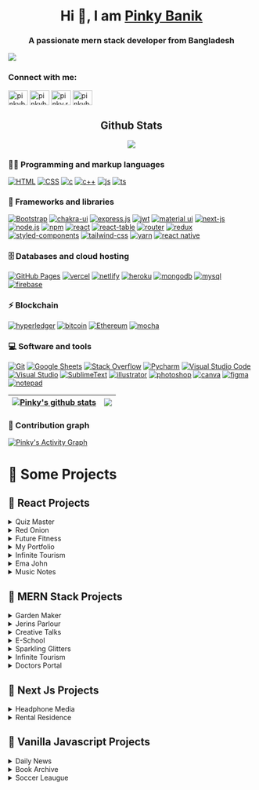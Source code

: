 <h1 align="center"> Hi 👋, I am <a href="https://pinky-banik.vercel.app/" target="_blank">Pinky Banik</a></h1>
<h3 align="center">A passionate mern stack developer from Bangladesh</h3>

<img align="center" src="https://github.com/pinky-banik/pinky-banik/blob/main/try.png" />


<h3 align="left">Connect with me:</h3>
<p align="left">
<a href="https://dev.to/pinkybanik" target="blank"><img align="center" src="https://raw.githubusercontent.com/rahuldkjain/github-profile-readme-generator/master/src/images/icons/Social/devto.svg" alt="pinkybanik" height="30" width="40" /></a>
<a href="https://linkedin.com/in/pinkybanik" target="blank"><img align="center" src="https://raw.githubusercontent.com/rahuldkjain/github-profile-readme-generator/master/src/images/icons/Social/linked-in-alt.svg" alt="pinkybanik" height="30" width="40" /></a>
<a href="https://fb.com/pinky.rani.banik" target="blank"><img align="center" src="https://raw.githubusercontent.com/rahuldkjain/github-profile-readme-generator/master/src/images/icons/Social/facebook.svg" alt="pinky.rani.banik" height="30" width="40" /></a>
<a href="https://dribbble.com/pinkybanik" target="blank"><img align="center" src="https://raw.githubusercontent.com/rahuldkjain/github-profile-readme-generator/master/src/images/icons/Social/dribbble.svg" alt="pinkybanik" height="30" width="40" /></a>
</p>
<!-- // github states -->
 <h2 align="center">Github Stats</h2>
<div align="center">
  <img src="https://github-readme-streak-stats.herokuapp.com?user=pinky-banik&theme=github-dark&hide_border=true&date_format=j%20M%5B%20Y%5D&stroke=0AD4F7&ring=00FF9B&fire=FFA200&currStreakLabel=FFA200&currStreakNum=00F0FF&sideNums=00FF9B&sideLabels=FFA200&dates=727272&background=DD272700">
</div>

<!-- languages and tools -->
### 👨‍💻 Programming and markup languages
<p>
<a href="#"><img alt="HTML" src="https://img.shields.io/badge/HTML5-E34F26?style=for-the-badge&logo=html5&logoColor=white"></a>
<a href="#"><img alt="CSS" src="https://img.shields.io/badge/CSS3-1572B6?style=for-the-badge&logo=css3&logoColor=white"></a>
<a href="#"><img alt="c" src="https://img.shields.io/badge/Python-FFD43B?style=for-the-badge&logo=python&logoColor=blue"></a>
<a href="#"><img alt="c++" src="https://img.shields.io/badge/C%2B%2B-00599C?style=for-the-badge&logo=c%2B%2B&logoColor=white"></a>
<a href="#"><img alt="js" src="https://img.shields.io/badge/JavaScript-323330?style=for-the-badge&logo=javascript&logoColor=F7DF1E"></a>
<a href="#"><img alt="ts" src="https://img.shields.io/badge/TypeScript-007ACC?style=for-the-badge&logo=typescript&logoColor=white"></a>

</p>

### 🧰 Frameworks and libraries
<p>
<a href="#"><img alt="Bootstrap" src="https://img.shields.io/badge/Bootstrap-563D7C?style=for-the-badge&logo=bootstrap&logoColor=white"></a>
<a href="#"><img alt="chakra-ui" src="https://img.shields.io/badge/Chakra--UI-319795?style=for-the-badge&logo=chakra-ui&logoColor=white"></a>
<a href="#"><img alt="express.js" src="https://img.shields.io/badge/Express.js-000000?style=for-the-badge&logo=express&logoColor=white"></a>
<a href="#"><img alt="jwt" src="https://img.shields.io/badge/JWT-000000?style=for-the-badge&logo=JSON%20web%20tokens&logoColor=white"></a>
<a href="#"><img alt="material ui" src="https://img.shields.io/badge/Material%20UI-007FFF?style=for-the-badge&logo=mui&logoColor=white"></a>
<a href="#"><img alt="next-js" src="https://img.shields.io/badge/next.js-000000?style=for-the-badge&logo=nextdotjs&logoColor=white"></a>
<a href="#"><img alt="node.js" src="https://img.shields.io/badge/Node.js-339933?style=for-the-badge&logo=nodedotjs&logoColor=white"></a>
<a href="#"><img alt="npm" src="https://img.shields.io/badge/npm-CB3837?style=for-the-badge&logo=npm&logoColor=white"></a>
<a href="#"><img alt="react" src="https://img.shields.io/badge/React-20232A?style=for-the-badge&logo=react&logoColor=61DAFB"></a>
<a href="#"><img alt="react-table" src="https://img.shields.io/badge/react%20table-FF4154?style=for-the-badge&logo=react%20table&logoColor=white"></a>
<a href="#"><img alt="router" src="https://img.shields.io/badge/React_Router-CA4245?style=for-the-badge&logo=react-router&logoColor=white"></a>
<a href="#"><img alt="redux" src="https://img.shields.io/badge/Redux-593D88?style=for-the-badge&logo=redux&logoColor=white"></a>
<a href="#"><img alt="styled-components" src="https://img.shields.io/badge/Sass-CC6699?style=for-the-badge&logo=sass&logoColor=white"></a>
<a href="#"><img alt="tailwind-css" src="https://img.shields.io/badge/Tailwind_CSS-38B2AC?style=for-the-badge&logo=tailwind-css&logoColor=white"></a>
<a href="#"><img alt="yarn" src="https://img.shields.io/badge/Yarn-2C8EBB?style=for-the-badge&logo=yarn&logoColor=white"></a>
<a href="#"><img alt="react native" src="https://img.shields.io/badge/React_Native-20232A?style=for-the-badge&logo=react&logoColor=61DAFB"></a>



### 🗄️ Databases and cloud hosting

<p>
<a href="#"><img alt="GitHub Pages" src="https://img.shields.io/badge/GitHub%20Pages-222222?style=for-the-badge&logo=GitHub%20Pages&logoColor=white"></a>
<a href="#"><img alt="vercel" src="https://img.shields.io/badge/Vercel-000000?style=for-the-badge&logo=vercel&logoColor=white"></a>
<a href="#"><img alt="netlify" src="https://img.shields.io/badge/Netlify-00C7B7?style=for-the-badge&logo=netlify&logoColor=white"></a>
<a href="#"><img alt="heroku" src="https://img.shields.io/badge/Heroku-430098?style=for-the-badge&logo=heroku&logoColor=white"></a>
<a href="#"><img alt="mongodb" src="https://img.shields.io/badge/MongoDB-4EA94B?style=for-the-badge&logo=mongodb&logoColor=white"></a>
<a href="#"><img alt="mysql" src="https://img.shields.io/badge/MySQL-005C84?style=for-the-badge&logo=mysql&logoColor=white"></a>
<a href="#"><img alt="firebase" src="https://img.shields.io/badge/firebase-ffca28?style=for-the-badge&logo=firebase&logoColor=black"></a>
</p>


### ⚡ Blockchain

<p>
<a href="#"><img alt="hyperledger" src="https://img.shields.io/badge/hyperledger-2F3134?style=for-the-badge&logo=hyperledger&logoColor=white"></a>
<a href="#"><img alt="bitcoin" src="https://img.shields.io/badge/Bitcoin-000000?style=for-the-badge&logo=bitcoin&logoColor=white"></a>
<a href="#"><img alt="Ethereum" src="https://img.shields.io/badge/Ethereum-3C3C3D?style=for-the-badge&logo=Ethereum&logoColor=white"></a>
<a href="#"><img alt="mocha" src="https://img.shields.io/badge/Mocha-8D6748?style=for-the-badge&logo=Mocha&logoColor=white"></a>
</p>

### 💻 Software and tools

<p>
<a href="#"><img alt="Git" src="https://img.shields.io/badge/GitHub-100000?style=for-the-badge&logo=github&logoColor=white"></a>
<a href="#"><img alt="Google Sheets" src="https://img.shields.io/badge/Google%20Sheets-34A853?style=for-the-badge&logo=google-sheets&logoColor=white"></a>
<a href="#"><img alt="Stack Overflow" src="https://img.shields.io/badge/Stack_Overflow-FE7A16?style=for-the-badge&logo=stack-overflow&logoColor=white"></a>
<a href="#"><img alt="Pycharm" src="https://img.shields.io/badge/PyCharm-000000.svg?&style=for-the-badge&logo=PyCharm&logoColor=white"></a>
<a href="#"><img alt="Visual Studio Code" src="https://img.shields.io/badge/Visual_Studio_Code-0078D4?style=for-the-badge&logo=visual%20studio%20code&logoColor=white"></a>
<a href="#"><img alt="Visual Studio" src="https://img.shields.io/badge/Visual_Studio-5C2D91?style=for-the-badge&logo=visual%20studio&logoColor=white"></a>
<a href="#"><img alt="SublimeText" src="https://img.shields.io/badge/sublime_text-%23575757.svg?&style=for-the-badge&logo=sublime-text&logoColor=important"></a>
<a href="#"><img alt="illustrator" src="https://img.shields.io/badge/Adobe%20Illustrator-FF9A00?style=for-the-badge&logo=adobe%20illustrator&logoColor=white"></a>
<a href="#"><img alt="photoshop" src="https://img.shields.io/badge/Adobe%20Photoshop-31A8FF?style=for-the-badge&logo=Adobe%20Photoshop&logoColor=black"></a>
<a href="#"><img alt="canva" src="https://img.shields.io/badge/Canva-%2300C4CC.svg?&style=for-the-badge&logo=Canva&logoColor=white"></a>
<a href="#"><img alt="figma" src="https://img.shields.io/badge/Figma-F24E1E?style=for-the-badge&logo=figma&logoColor=white"></a>
<a href="#"><img alt="notepad" src="https://img.shields.io/badge/Notepad++-90E59A.svg?style=for-the-badge&logo=notepad%2B%2B&logoColor=black"></a>

</p>

<!-- most used languages and  -->

| <a href="https://github.com/anuraghazra/github-readme-stats"><img align="center" src="https://github-readme-stats.vercel.app/api?username=pinky-banik&show_icons=true&include_all_commits=true&layout=compact&theme=dracula&layout=compact&hide_border=true" alt="Pinky's github stats" /></a> | <a href="https://github.com/anuraghazra/github-readme-stats"><img align="center" src="https://github-readme-stats.vercel.app/api/top-langs/?username=pinky-banik&layout=compact&theme=dracula&layout=compact&hide_border=true" /></a> |
| ------------- | ------------ |



### 💪 Contribution graph

<a href="#"><img alt="Pinky's Activity Graph" src="https://github-readme-activity-graph.cyclic.app/graph?username=Pinky-Banik&bg_color=DD272700&color=00FF9B&line=00F0FF&point=FFFFFF&hide_border=true" /></a>

# 🚀 Some Projects

## 📢 React Projects

<!-- Quiz Master -->
<details>
<summary>Quiz Master</summary>

1. code link : https://github.com/pinky-banik/quiz_master
2. Live Demo : https://quiz-master-bd.netlify.app/
3. Technology : ReactJS,Tailwind CSS, Rest Api, React-router
<!-- ![ss](https://smabtahinoor.vercel.app/images/portfolio/cortelink.png) -->
</details>

<!-- Red Onion -->
<details>
<summary>Red Onion</summary>

1. code link : https://github.com/pinky-banik/Red-Onion
2. Live Demo : https://restaurent-red-onion.netlify.app/
3. Technology : ReactJS,Tailwind CSS, Rest Api, React-router
<!-- ![ss](https://smabtahinoor.vercel.app/images/portfolio/cortelink.png) -->
</details>


<!-- Future Fitness -->
<details>
<summary>Future Fitness</summary>

1. code link : https://github.com/pinky-banik/Future-Fitness
2. Live Demo : https://future-fitness.vercel.app/
3. Technology : ReactJS,Rest Api
<!-- ![ss](https://smabtahinoor.vercel.app/images/portfolio/cortelink.png) -->
</details>


<!-- My portfolio -->
<details>
<summary>My Portfolio</summary>

1. code link : https://github.com/pinky-banik/Pinky-Banik-Portfolio
2. Live Demo : https://pinky-banik.web.app/
3. Technology : ReactJS,Material UI
<!-- ![ss](https://smabtahinoor.vercel.app/images/portfolio/cortelink.png) -->
</details>

<!-- Infinite Tourism -->
<details>
<summary>Infinite Tourism</summary>

1. code link : https://github.com/pinky-banik/MediCare-Home
2. Live Demo : https://medicare-home.web.app/
3. Technology : ReactJS,Bootstrap, Json, React-router,firebase
<!-- ![ss](https://smabtahinoor.vercel.app/images/portfolio/cortelink.png) -->
</details>


<!-- Ema John -->
<details>
<summary>Ema John</summary>

1. code link : https://github.com/pinky-banik/ema-john-recap
2. Live Demo : https://ema-john-alpha.vercel.app/
3. Technology : ReactJS,Bootstrap, Json, React-router
<!-- ![ss](https://smabtahinoor.vercel.app/images/portfolio/cortelink.png) -->
</details>


<!-- Music Notes -->
<details>
<summary>Music Notes</summary>

1. code link : https://github.com/pinky-banik/music-notes
2. Live Demo : https://review-website-pinky-banik.netlify.app/
3. Technology : ReactJS,Bootstrap, Json, React-router
<!-- ![ss](https://smabtahinoor.vercel.app/images/portfolio/cortelink.png) -->
</details>


## 📢 MERN Stack Projects

<!-- Garden Maker -->
<details>
<summary>Garden Maker</summary>

1. Live Link :https://garden-maker.web.app/ 
2. Client side code : https://github.com/pinky-banik/Garden-Maker-Client
3. Server side code : https://github.com/pinky-banik/Garden-Maker-Server
5. Technologies: React JS, Node JS, Express JS, MongoDB, Tailwind CSS etc...
<!-- ![ss](https://drive.google.com/file/d/1noexOaCRxK93ZYpBsjqRDvvdn8YzGZFX/view?usp=sharing) -->
</details>

<!-- Jerins Parlour -->
<details>
<summary>Jerins Parlour</summary>
  
1. Live Link :https://github.com/pinky-banik/Jerins-parlour-server
2. Client side code : https://github.com/pinky-banik/Jerins-parlour
3. Server side code : https://github.com/pinky-banik/Garden-Maker-Server

5. Technologies: React JS, Node JS, Express JS, MongoDB, Tailwind CSS etc...
<!-- ![ss](https://drive.google.com/file/d/1noexOaCRxK93ZYpBsjqRDvvdn8YzGZFX/view?usp=sharing) -->
</details>

<!-- Creative Talks -->
<details>
<summary>Creative Talks</summary>
  
1. Live Link :https://creative-talks.vercel.app/
2. Client side code : https://github.com/pinky-banik/Creative-Talks
3. Server side code : https://github.com/pinky-banik/Creative-Talks-Server

5. Technologies: React JS, Node JS, Express JS, Mongoose, Tailwind CSS etc...
<!-- ![ss](https://drive.google.com/file/d/1noexOaCRxK93ZYpBsjqRDvvdn8YzGZFX/view?usp=sharing) -->
</details>

<!-- E-School -->
<details>
<summary>E-School</summary>
  
1. Live Link : https://eschool-bd.web.app/
2. Client side code : https://github.com/pinky-banik/E-School-Client
3. Server side code : https://github.com/pinky-banik/E-Scool-Server

5. Technologies: React JS, Node JS, Express JS, firebase auth, Tailwind CSS etc...
<!-- ![ss](https://drive.google.com/file/d/1noexOaCRxK93ZYpBsjqRDvvdn8YzGZFX/view?usp=sharing) -->
</details>

<!-- Sparkling Glitters -->
<details>
<summary>Sparkling Glitters</summary>
  
1. Live Link :https://sparkling-glitters.web.app/
2. Client side code : https://github.com/pinky-banik/Sparkling-Glitters/tree/main/Client
3. Server side code : https://github.com/pinky-banik/Sparkling-Glitters/tree/main/Server

5. Technologies: React JS, Node JS, Express JS, MongoDB, Tailwind CSS etc...
<!-- ![ss](https://drive.google.com/file/d/1noexOaCRxK93ZYpBsjqRDvvdn8YzGZFX/view?usp=sharing) -->
</details>

<!-- Infinite Tourism -->
<details>
<summary>Infinite Tourism</summary>
  
1. Live Link :https://infinite-tourism.firebaseapp.com/
2. Client side code : https://github.com/pinky-banik/Infinite-Tourism/tree/main/client
3. Server side code : https://github.com/pinky-banik/Infinite-Tourism/tree/main/server

5. Technologies: React JS, Node JS, Express JS, MongoDB, Tailwind CSS etc...
<!-- ![ss](https://drive.google.com/file/d/1noexOaCRxK93ZYpBsjqRDvvdn8YzGZFX/view?usp=sharing) -->
</details>

<!-- Doctors Portal -->
<details>
<summary>Doctors Portal</summary>
  
1. Live Link :https://doctors-portal-tailwind.web.app/
2. Client side code : https://github.com/pinky-banik/doctors-portal-recap
3. Server side code : https://github.com/pinky-banik/doctors-portal-server

5. Technologies: React JS, Node JS, Express JS, MongoDB, Tailwind CSS etc...
<!-- ![ss](https://drive.google.com/file/d/1noexOaCRxK93ZYpBsjqRDvvdn8YzGZFX/view?usp=sharing) -->
</details>




## 📢 Next Js Projects
<details>
<summary>Headphone Media</summary>

1. Live Demo: https://headphone-media.vercel.app/
2. Github Code: https://github.com/pinky-banik/Headphone-media
3. Technology : Next js
<!-- ![ss](https://drive.google.com/file/d/1noexOaCRxK93ZYpBsjqRDvvdn8YzGZFX/view?usp=sharing) -->
</details>

<details>
<summary>Rental Residence</summary>
1. Live Demo: https://rental-residence.vercel.app/
2. Github Code: https://github.com/pinky-banik/Rental-Residence
3. Technology : Next Js, chakra ui
<!-- ![ss](https://drive.google.com/file/d/1noexOaCRxK93ZYpBsjqRDvvdn8YzGZFX/view?usp=sharing) -->
</details>

## 📢 Vanilla Javascript Projects

<!-- Daily News -->
<details>
<summary>Daily News</summary>

1. Live Demo: https://dailylife-news.netlify.app/
2. Github Code: https://github.com/pinky-banik/Daily-News
3. Technology : Vaniila JS, Tailwind Css , Rest Api
<!-- ![ss](https://drive.google.com/file/d/1noexOaCRxK93ZYpBsjqRDvvdn8YzGZFX/view?usp=sharing) -->
</details>

<!-- Book Archive -->
<details>
<summary>Book Archive</summary>

1. Live Demo: https://book-archive-pinky-banik.netlify.app/
2. Github Code: https://github.com/pinky-banik/Book-Archive
3. Technology : Vanila JS, Bootstrap, Rest Api
<!-- ![ss](https://drive.google.com/file/d/1noexOaCRxK93ZYpBsjqRDvvdn8YzGZFX/view?usp=sharing) -->
</details>

<!-- Soccer Leaugue -->
<details>
<summary>Soccer Leaugue</summary>

1. Live Demo: https://united-soccer-league.netlify.app/
2. Github Code: https://github.com/pinky-banik/Soccer-League
3. Technology : Vanila JS, Bootstrap, 
<!-- ![ss](https://drive.google.com/file/d/1noexOaCRxK93ZYpBsjqRDvvdn8YzGZFX/view?usp=sharing) -->
</details>




<!-- ## 📢 My Components with Tailwind CSS
<details>
<summary>Navar with React and Tailwind CSS</summary>

1. Live Demo: https://navbar-react-tailwind.vercel.app/
2. Github Code: https://github.com/19smabtahinoor/Navbar-React-Tailwind
3. Technology : React JS, Tailwind CSS
</details> -->

